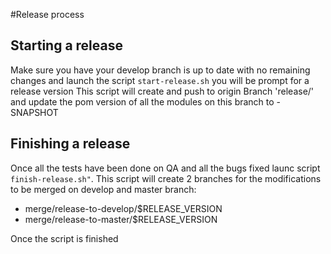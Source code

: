 #Release process

## Starting a release
Make  sure you have your develop branch is up to date with no remaining changes  and launch the script `start-release.sh` you will be prompt for a release version
This script will create and push to origin Branch 'release/<release-version>' and update the pom version of all the modules on this branch  to <release-version>-SNAPSHOT

## Finishing a release
Once all the tests have been done on QA and all the bugs fixed launc script `finish-release.sh"`.
This script will create 2 branches for the modifications to be merged on develop and master branch:
- merge/release-to-develop/$RELEASE_VERSION
- merge/release-to-master/$RELEASE_VERSION

Once the script is finished

